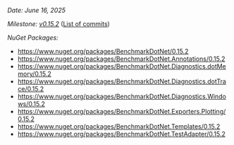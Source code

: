 _Date: June 16, 2025_

_Milestone: [v0.15.2](https://github.com/dotnet/BenchmarkDotNet/issues?q=milestone%3Av0.15.2)_
([List of commits](https://github.com/dotnet/BenchmarkDotNet/compare/v0.15.1...v0.15.2))

_NuGet Packages:_
* https://www.nuget.org/packages/BenchmarkDotNet/0.15.2
* https://www.nuget.org/packages/BenchmarkDotNet.Annotations/0.15.2
* https://www.nuget.org/packages/BenchmarkDotNet.Diagnostics.dotMemory/0.15.2
* https://www.nuget.org/packages/BenchmarkDotNet.Diagnostics.dotTrace/0.15.2
* https://www.nuget.org/packages/BenchmarkDotNet.Diagnostics.Windows/0.15.2
* https://www.nuget.org/packages/BenchmarkDotNet.Exporters.Plotting/0.15.2
* https://www.nuget.org/packages/BenchmarkDotNet.Templates/0.15.2
* https://www.nuget.org/packages/BenchmarkDotNet.TestAdapter/0.15.2
